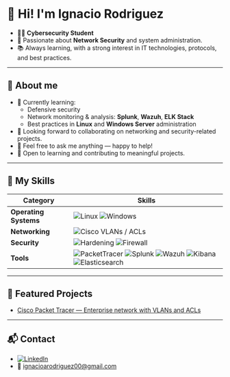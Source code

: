 # 👋 Hi! I'm Ignacio Rodriguez

- 🧑‍🎓 **Cybersecurity Student**
- 🔐 Passionate about **Network Security** and system administration.
- 📚 Always learning, with a strong interest in IT technologies, protocols, and best practices.

---

## 🔷 About me

- 🌱 Currently learning:
  - Defensive security
  - Network monitoring & analysis: **Splunk**, **Wazuh**, **ELK Stack**
  - Best practices in **Linux** and **Windows Server** administration
- 🤝 Looking forward to collaborating on networking and security-related projects.
- 💬 Feel free to ask me anything — happy to help!
- 🚀 Open to learning and contributing to meaningful projects.

---

## 💼 My Skills

| Category            | Skills                                      |
|---------------------|---------------------------------------------|
| **Operating Systems** | ![Linux](https://img.shields.io/badge/Linux-FCC624?logo=linux&logoColor=black) ![Windows](https://img.shields.io/badge/Windows-0078D6?logo=windows&logoColor=white) |
| **Networking**        | ![Cisco](https://img.shields.io/badge/Cisco-1BA0D7?logo=cisco&logoColor=white) VLANs / ACLs |
| **Security**          | ![Hardening](https://img.shields.io/badge/Hardening-blue) ![Firewall](https://img.shields.io/badge/Firewall-red) |
| **Tools**             | ![PacketTracer](https://img.shields.io/badge/PacketTracer-1BA0D7?logo=cisco&logoColor=white) ![Splunk](https://img.shields.io/badge/Splunk-000000?logo=splunk&logoColor=white) ![Wazuh](https://img.shields.io/badge/Wazuh-005EB8?logo=wazuh&logoColor=white) ![Kibana](https://img.shields.io/badge/Kibana-005571?logo=kibana&logoColor=white) ![Elasticsearch](https://img.shields.io/badge/Elasticsearch-005571?logo=elasticsearch&logoColor=white) |

---

## 🌟 Featured Projects

- [Cisco Packet Tracer — Enterprise network with VLANs and ACLs](https://github.com/irodriguez00/cisco-packet-tracer-vlan-acl)

---

## 📬 Contact

- [![LinkedIn](https://img.shields.io/badge/LinkedIn-0077B5?logo=linkedin&logoColor=white)](https://www.linkedin.com/in/ignacio-rodriguez00/)  
- 📧 ignacioarodriguez00@gmail.com

